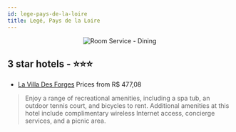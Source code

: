 ```yaml
---
id: lege-pays-de-la-loire
title: Legé, Pays de la Loire
---
```


<center><img src="https://i.travelapi.com/hotels/18000000/17780000/17771600/17771597/f3ae7030_b.jpg" alt="Room Service - Dining" /></center>


##  3 star hotels - ⭐️⭐️⭐️

-    [La Villa Des Forges](https://us.hurb.com/hotels/lege/la-villa-des-forges-JNP-JP388511?cmp=18055) Prices from R$ 477,08
   > Enjoy a range of recreational amenities, including a spa tub, an outdoor tennis court, and bicycles to rent. Additional amenities at this hotel include complimentary wireless Internet access, concierge services, and a picnic area.
